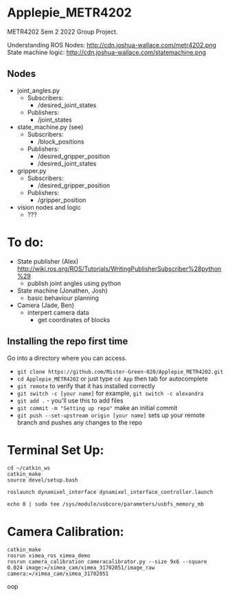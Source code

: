 # Applepie_METR4202
METR4202 Sem 2 2022 Group Project.



Understanding ROS Nodes: http://cdn.joshua-wallace.com/metr4202.png
State machine logic: http://cdn.joshua-wallace.com/statemachine.png

## Nodes
- joint_angles.py
    - Subscribers:
        - /desired_joint_states
    - Publishers:
        - /joint_states
- state_machine.py (see)
    - Subscribers:
        - /block_positions
    - Publishers:
        - /desired_gripper_position
        - /desired_joint_states
- gripper.py
    - Subscribers:
        - /desired_gripper_position
    - Publishers:
        - /gripper_position
- vision nodes and logic
    - ???


# To do:

- State publisher   (Alex)
http://wiki.ros.org/ROS/Tutorials/WritingPublisherSubscriber%28python%29
    - publish joint angles using python
- State machine     (Jonathen, Josh)
    - basic behaviour planning
- Camera            (Jade, Ben)
    - interpert camera data
        - get coordinates of blocks


## Installing the repo first time

Go into a directory where you can access.

- `git clone https://github.com/Mister-Green-020/Applepie_METR4202.git`
- `cd Applepie_METR4202` or just type `cd App` then tab for autocomplete
- `git remote` to verify that it has installed correctly
- `git switch -c [your name]` for example, `git switch -c alexandra`
- `git add .` - you'll use this to add files
- `git commit -m "Setting up repo"` make an initial commit
- `git push --set-upstream origin [your name]` sets up your remote branch and pushes any changes to the repo



# Terminal Set Up:

```console
cd ~/catkin_ws
catkin_make
source devel/setup.bash

roslaunch dynamixel_interface dynamixel_interface_controller.launch

echo 0 | sudo tee /sys/module/usbcore/parameters/usbfs_memory_mb
```


# Camera Calibration:
```console
catkin_make
rosrun ximea_ros ximea_demo
rosrun camera_calibration cameracalibrator.py --size 9x6 --square 0.024 image:=/ximea_cam/ximea_31702051/image_raw camera:=/ximea_cam/ximea_31702051
```

oop